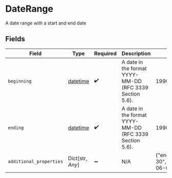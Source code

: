 # DateRange

A date range with a start and end date


## Fields

| Field                                                                        | Type                                                                         | Required                                                                     | Description                                                                  | Example                                                                      |
| ---------------------------------------------------------------------------- | ---------------------------------------------------------------------------- | ---------------------------------------------------------------------------- | ---------------------------------------------------------------------------- | ---------------------------------------------------------------------------- |
| `beginning`                                                                  | [datetime](https://docs.python.org/3/library/datetime.html#datetime-objects) | :heavy_check_mark:                                                           | A date in the format YYYY-MM-DD (RFC 3339 Section 5.6).                      | 1990-05-29                                                                   |
| `ending`                                                                     | [datetime](https://docs.python.org/3/library/datetime.html#datetime-objects) | :heavy_check_mark:                                                           | A date in the format YYYY-MM-DD (RFC 3339 Section 5.6).                      | 1990-05-29                                                                   |
| `additional_properties`                                                      | Dict[str, *Any*]                                                             | :heavy_minus_sign:                                                           | N/A                                                                          | {"ending":"1966-06-30","beginning":"1966-06-01"}                             |